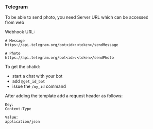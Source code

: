 ### Telegram
To be able to send photo, you need Server URL which can be accessed from web

Webhook URL:
```
# Message
https://api.telegram.org/bot<id>:<token>/sendMessage

# Photo
https://api.telegram.org/bot<id>:<token>/sendPhoto
```
To get the chatid:
 - start a chat with your bot
 - add `@get_id_bot`
 - issue the `/my_id` command


After adding the template add a request header as follows:
```
Key:
Content-Type

Value:
application/json
```

